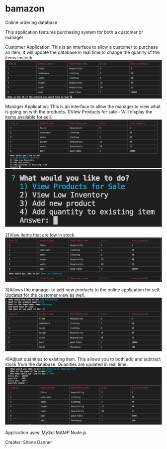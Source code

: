 # bamazon
Online ordering database

This application features purchasing system for both a customer or manager

Customer Application:
This is an interface to allow a customer to purchase an item. 
It will update the database in real time to change the quanity of the items instock.
![alt text](/images/customerBuy.png)


Manager Application:
This is an interface to allow the manager to view what is going on with the products.
1)View Products for sale - Will display the items available for sell.
![alt text](/images/MODview.png)
![alt text](/images/MODoptions.png)

2)View items that are low in stock.
![alt text](/images/LowInventory.png)

3)Allows the manager to add new products to the online application for sell. Updates for the customer view as well.
![alt text](/images/addProduct.png)

4)Adjust quanities to existing item. This allows you to both add and subtract stock from the database. Quanities are updated in real time.
![alt text](/images/quanitiesUpdate.png)

Application uses:
MySql
MAMP
Node.js

Creater:
Shane Danner